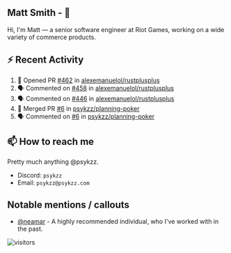<!--
[![PsyKzz's github stats](https://github-readme-stats.vercel.app/api?username=psykzz&show_icons=true)](https://github.com/anuraghazra/github-readme-stats)
-->

## Matt Smith - 👋
Hi, I'm Matt — a senior software engineer at Riot Games, working on a wide variety of commerce products.

## ⚡ Recent Activity

<!--START_SECTION:activity-->
1. 💪 Opened PR [#462](https://github.com/alexemanuelol/rustplusplus/pull/462) in [alexemanuelol/rustplusplus](https://github.com/alexemanuelol/rustplusplus)
2. 🗣 Commented on [#458](https://github.com/alexemanuelol/rustplusplus/issues/458) in [alexemanuelol/rustplusplus](https://github.com/alexemanuelol/rustplusplus)
3. 🗣 Commented on [#446](https://github.com/alexemanuelol/rustplusplus/issues/446) in [alexemanuelol/rustplusplus](https://github.com/alexemanuelol/rustplusplus)
4. 🎉 Merged PR [#6](https://github.com/psykzz/planning-poker/pull/6) in [psykzz/planning-poker](https://github.com/psykzz/planning-poker)
5. 🗣 Commented on [#6](https://github.com/psykzz/planning-poker/issues/6) in [psykzz/planning-poker](https://github.com/psykzz/planning-poker)
<!--END_SECTION:activity-->


## 📫 How to reach me

Pretty much anything @psykzz.

- Discord: `psykzz`
- Email: `psykzz@psykzz.com`


## Notable mentions / callouts

 - [@neamar](https://github.com/neamar) - A highly recommended individual, who I've worked with in the past.


![visitors](https://visitor-badge.glitch.me/badge?page_id=psykzz/psykzz)


